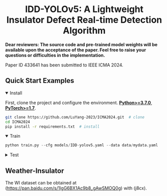 <div align="left">

# <div align="center">IDD-YOLOv5: A Lightweight Insulator Defect Real-time Detection Algorithm</div>
**Dear reviewers: The source code and pre-trained model weights will be available upon the acceptance of the paper. Feel free to raise your questions or difficulties in the implementation.**

Paper ID 433641 has been submitted to IEEE ICMA 2024.
## <div align="left">Quick Start Examples</div>

<details open>
<summary>Install</summary>

First, clone the project and configure the environment.
[**Python>=3.7.0**](https://www.python.org/), [**PyTorch>=1.7**](https://pytorch.org/get-started/locally/).

```bash
git clone https://github.com/LuYang-2023/ICMA2024.git  # clone
cd ICMA2024
pip install -r requirements.txt  # install
```
</details>

<details open>
<summary>Train</summary>



```python
python train.py --cfg models/IDD-yolov5.yaml --data data/mydata.yaml
```
</details>


<details>
<summary>Test</summary>


```bash
python val.py --data data/mydata.yaml --weights best.pt --task test
```
</details>

## <div align="left"> Weather-Insulator </div>
The WI dataset can be obtained at (https://pan.baidu.com/s/1lgG6BX1Ac9b8_gAwSMOQ0g) with (j8cx).
